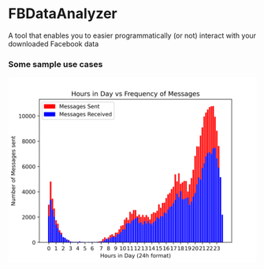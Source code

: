 # FBDataAnalyzer
A tool that enables you to easier programmatically (or not) interact with your downloaded Facebook data

### Some sample use cases
![Hours in day Vs Frequency of messages](https://raw.githubusercontent.com/MarkYHZhang/FBDataAnalyzer/master/docs/images/filename.png)

